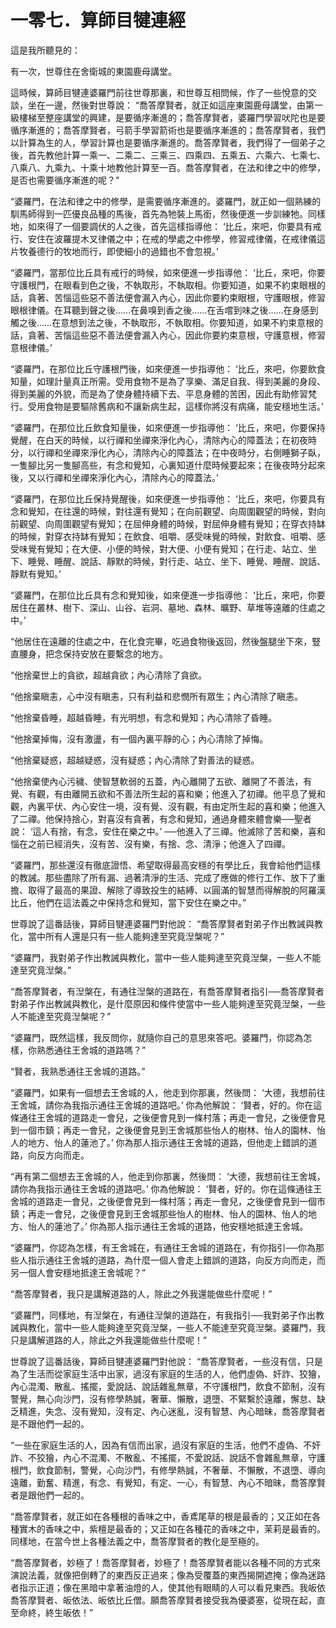 # 一零七．算師目犍連經

這是我所聽見的：

有一次，世尊住在舍衛城的東園鹿母講堂。

這時候，算師目犍連婆羅門前往世尊那裏，和世尊互相問候，作了一些悅意的交談，坐在一邊，然後對世尊說： “喬答摩賢者，就正如這座東園鹿母講堂，由第一級樓梯至整座講堂的興建，是要循序漸進的；喬答摩賢者，婆羅門學習吠陀也是要循序漸進的；喬答摩賢者，弓箭手學習箭術也是要循序漸進的；喬答摩賢者，我們以計算為生的人，學習計算也是要循序漸進的。喬答摩賢者，我們得了一個弟子之後，首先教他計算一乘一、二乘二、三乘三、四乘四、五乘五、六乘六、七乘七、八乘八、九乘九、十乘十地教他計算至一百。喬答摩賢者，在法和律之中的修學，是否也需要循序漸進的呢？”

“婆羅門，在法和律之中的修學，是需要循序漸進的。婆羅門，就正如一個熟練的馴馬師得到一匹優良品種的馬後，首先為牠裝上馬銜，然後便進一步訓練牠。同樣地，如來得了一個要調伏的人之後，首先這樣指導他： ‘比丘，來吧，你要具有戒行、安住在波羅提木叉律儀之中；在戒的學處之中修學，修習戒律儀，在戒律儀這片牧養德行的牧地而行，即使細小的過錯也不會忽視。’

“婆羅門，當那位比丘具有戒行的時候，如來便進一步指導他： ‘比丘，來吧，你要守護根門，在眼看到色之後，不執取形，不執取相。你要知道，如果不約束眼根的話，貪著、苦惱這些惡不善法便會漏入內心，因此你要約束眼根，守護眼根，修習眼根律儀。在耳聽到聲之後……在鼻嗅到香之後……在舌嚐到味之後……在身感到觸之後……在意想到法之後，不執取形，不執取相。你要知道，如果不約束意根的話，貪著、苦惱這些惡不善法便會漏入內心，因此你要約束意根，守護意根，修習意根律儀。’

“婆羅門，在那位比丘守護根門後，如來便進一步指導他： ‘比丘，來吧，你要飲食知量，如理計量真正所需。受用食物不是為了享樂、滿足自我、得到美麗的身段、得到美麗的外貌，而是為了使身體持續下去、平息身體的苦困，因此有助修習梵行。受用食物是要驅除舊病和不讓新病生起，這樣你將沒有病痛，能安穩地生活。’

“婆羅門，在那位比丘飲食知量後，如來便進一步指導他： ‘比丘，來吧，你要保持覺醒，在白天的時候，以行禪和坐禪來淨化內心，清除內心的障蓋法；在初夜時分，以行禪和坐禪來淨化內心，清除內心的障蓋法；在中夜時分，右側睡獅子臥，一隻腳比另一隻腳高些，有念和覺知，心裏知道什麼時候要起來；在後夜時分起來後，又以行禪和坐禪來淨化內心，清除內心的障蓋法。’

“婆羅門，在那位比丘保持覺醒後，如來便進一步指導他： ‘比丘，來吧，你要具有念和覺知，在往還的時候，對往還有覺知；在向前觀望、向周圍觀望的時候，對向前觀望、向周圍觀望有覺知；在屈伸身體的時候，對屈伸身體有覺知；在穿衣持缽的時候，對穿衣持缽有覺知；在飲食、咀嚼、感受味覺的時候，對飲食、咀嚼、感受味覺有覺知；在大便、小便的時候，對大便、小便有覺知；在行走、站立、坐下、睡覺、睡醒、說話、靜默的時候，對行走、站立、坐下、睡覺、睡醒、說話、靜默有覺知。’

“婆羅門，在那位比丘具有念和覺知後，如來便進一步指導他： ‘比丘，來吧，你要居住在叢林、樹下、深山、山谷、岩洞、墓地、森林、曠野、草堆等遠離的住處之中。’

“他居住在遠離的住處之中，在化食完畢，吃過食物後返回，然後盤腿坐下來，豎直腰身，把念保持安放在要繫念的地方。

“他捨棄世上的貪欲，超越貪欲；內心清除了貪欲。

“他捨棄瞋恚，心中沒有瞋恚，只有利益和悲憫所有眾生；內心清除了瞋恚。

“他捨棄昏睡，超越昏睡，有光明想，有念和覺知；內心清除了昏睡。

“他捨棄掉悔，沒有激盪，有一個內裏平靜的心；內心清除了掉悔。

“他捨棄疑惑，超越疑惑，沒有疑惑；內心清除了對善法的疑惑。

“他捨棄使內心污穢、使智慧軟弱的五蓋，內心離開了五欲、離開了不善法，有覺、有觀，有由離開五欲和不善法所生起的喜和樂；他進入了初禪。他平息了覺和觀，內裏平伏、內心安住一境，沒有覺、沒有觀，有由定所生起的喜和樂；他進入了二禪。他保持捨心，對喜沒有貪著，有念和覺知，通過身體來體會樂──聖者說： ‘這人有捨，有念，安住在樂之中。’ ──他進入了三禪。他滅除了苦和樂，喜和惱在之前已經消失，沒有苦、沒有樂，有捨、念、清淨；他進入了四禪。

“婆羅門，那些還沒有徹底證悟、希望取得最高安穩的有學比丘，我會給他們這樣的教誡。那些盡除了所有漏、過著清淨的生活、完成了應做的修行工作、放下了重擔、取得了最高的果證、解除了導致投生的結縛、以圓滿的智慧而得解脫的阿羅漢比丘，他們在這法義之中保持念和覺知，當下安住在樂之中。”

世尊說了這番話後，算師目犍連婆羅門對他說： “喬答摩賢者對弟子作出教誡與教化，當中所有人還是只有一些人能夠達至究竟湼槃呢？”

“婆羅門，我對弟子作出教誡與教化，當中一些人能夠達至究竟湼槃，一些人不能達至究竟湼槃。”

“喬答摩賢者，有湼槃在，有通往湼槃的道路在，有喬答摩賢者指引──喬答摩賢者對弟子作出教誡與教化，是什麼原因和條件使當中一些人能夠達至究竟湼槃，一些人不能達至究竟湼槃呢？”

“婆羅門，既然這樣，我反問你，就隨你自己的意思來答吧。婆羅門，你認為怎樣，你熟悉通往王舍城的道路嗎？”

“賢者，我熟悉通往王舍城的道路。”

“婆羅門，如果有一個想去王舍城的人，他走到你那裏，然後問： ‘大德，我想前往王舍城，請你為我指示通往王舍城的道路吧。’ 你為他解說： ‘賢者，好的。你在這條通往王舍城的道路走一會兒，之後便會見到一條村落；再走一會兒，之後便會見到一個市鎮；再走一會兒，之後便會見到王舍城那些怡人的樹林、怡人的園林、怡人的地方、怡人的蓮池了。’ 你為那人指示通往王舍城的道路，但他走上錯誤的道路，向反方向而走。

“再有第二個想去王舍城的人，他走到你那裏，然後問： ‘大德，我想前往王舍城，請你為我指示通往王舍城的道路吧。’ 你為他解說： ‘賢者，好的。你在這條通往王舍城的道路走一會兒，之後便會見到一條村落；再走一會兒，之後便會見到一個市鎮；再走一會兒，之後便會見到王舍城那些怡人的樹林、怡人的園林、怡人的地方、怡人的蓮池了。’ 你為那人指示通往王舍城的道路，他安穩地抵達王舍城。

“婆羅門，你認為怎樣，有王舍城在，有通往王舍城的道路在，有你指引──你為那些人指示通往王舍城的道路，為什麼一個人會走上錯誤的道路，向反方向而走，而另一個人會安穩地抵達王舍城呢？” 

“喬答摩賢者，我只是講解道路的人，除此之外我還能做些什麼呢！”

“婆羅門，同樣地，有湼槃在，有通往湼槃的道路在，有我指引──我對弟子作出教誡與教化，當中一些人能夠達至究竟湼槃，一些人不能達至究竟湼槃。婆羅門，我只是講解道路的人，除此之外我還能做些什麼呢！”

世尊說了這番話後，算師目犍連婆羅門對他說： “喬答摩賢者，一些沒有信，只是為了生活而從家庭生活中出家，過沒有家庭的生活的人，他們虛偽、奸詐、狡獪，內心混濁、散亂、搖擺，愛說話、說話雜亂無章，不守護根門，飲食不節制，沒有警覺，無心向沙門，沒有修學熱誠，奢華、懶散，退墮、不緊繫於遠離，懈怠、缺乏精進，失念、沒有覺知，沒有定、內心迷亂，沒有智慧、內心暗昧，喬答摩賢者是不跟他們一起的。

“一些在家庭生活的人，因為有信而出家，過沒有家庭的生活，他們不虛偽、不奸詐、不狡獪，內心不混濁、不散亂、不搖擺，不愛說話、說話不會雜亂無章，守護根門，飲食節制，警覺，心向沙門，有修學熱誠，不奢華、不懶散，不退墮、導向遠離，勤奮、精進，有念、有覺知，有定、一心，有智慧、內心不暗昧，喬答摩賢者是跟他們一起的。

“喬答摩賢者，就正如在各種根的香味之中，香鳶尾草的根是最香的；又正如在各種實木的香味之中，紫檀是最香的；又正如在各種花的香味之中，茉莉是最香的。同樣地，在當今世上各種法義之中，喬答摩賢者的教化是至極的。

“喬答摩賢者，妙極了！喬答摩賢者，妙極了！喬答摩賢者能以各種不同的方式來演說法義，就像把倒轉了的東西反正過來；像為受覆蓋的東西揭開遮掩；像為迷路者指示正道；像在黑暗中拿著油燈的人，使其他有眼睛的人可以看見東西。我皈依喬答摩賢者、皈依法、皈依比丘僧。願喬答摩賢者接受我為優婆塞，從現在起，直至命終，終生皈依！” 

